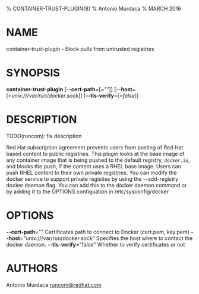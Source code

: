 % CONTAINER-TRUST-PLUGIN(8)
% Antonio Murdaca
% MARCH 2016
# NAME
container-trust-plugin - Block pulls from untrusted registries

# SYNOPSIS
**container-trust-plugin**
[**--cert-path**=[=*""*]]
[**--host**=[=*unix:///var/run/docker.sock*]]
[**--tls-verify**=[=*false*]]

# DESCRIPTION

TODO(runcom): fix description

Red Hat subscription agreement prevents users from posting of Red Hat based content to public registries.
This plugin looks at the base image of any container image that is being pushed to the default registry,
`docker.io`, and blocks the push, if the content uses a RHEL base image. Users can push RHEL content to
their own private registries.  You can modify the docker service to support private registies by using
the --add-registry docker daemon flag.  You can add this to the docker daemon command or by adding it to
the OPTIONS configuation in /etc/sysconfig/docker


# OPTIONS

**--cert-path**=""
  Certificates path to connect to Docker (cert.pem, key.pem)
**--host**="unix:///var/run/docker.sock"
  Specifies the host where to contact the docker daemon.
**--tls-verify**="false"
  Whether to verify certificates or not

# AUTHORS
Antonio Murdaca <runcom@redhat.com>
